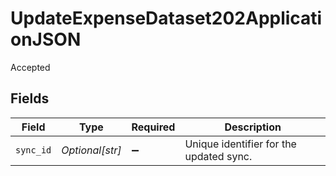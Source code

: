 # UpdateExpenseDataset202ApplicationJSON

Accepted


## Fields

| Field                                   | Type                                    | Required                                | Description                             |
| --------------------------------------- | --------------------------------------- | --------------------------------------- | --------------------------------------- |
| `sync_id`                               | *Optional[str]*                         | :heavy_minus_sign:                      | Unique identifier for the updated sync. |